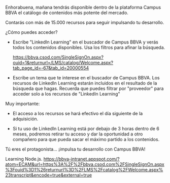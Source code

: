 Enhorabuena, mañana tendrás disponible dentro de la plataforma Campus BBVA el catálogo de contenidos más potente del mercado.

Contarás con más de 15.000 recursos para seguir impulsando tu desarrollo.

¿Cómo puedes acceder?

+ Escribe "LinkedIn Learning" en el buscador de Campus BBVA y verás todos los contenidos disponibles. Usa los filtros para afinar la búsqueda.

  https://bbva.csod.com/SingleSignOn.aspx?ouid=1&returnurl=/LMS/catalog/Welcome.aspx?tab_page_id=-67&tab_id=20000554

+ Escribe un tema que te interese en el buscador de Campus BBVA. Los recursos de LinkedIn Learning estarán incluidos en el resultado de la búsqueda que hagas. Recuerda que puedes filtrar por "proveedor" para acceder solo a los recursos de "LinkedIn Learning"

Muy importante:

+ El acceso a los recursos se hará efectivo el día siguiente de la adquisición.

+ Si tu uso de LinkedIn Learning está por debajo de 3 horas dentro de 6 meses, podremos retirar tu acceso y dar la oportunidad a otro compañero para que pueda sacar el máximo partido a los contenidos.

Tú eres el protagonista… ¡impulsa tu desarrollo con Campus BBVA!



Learning Node.js.
https://bbva-intranet.appspot.com/?atom=ECAM&url=https%3A%2F%2Fbbva.csod.com%2FSingleSignOn.aspx%3Fouid%3D1%26returnurl%3D%2FLMS%2Fcatalog%2FWelcome.aspx%23transcript&encode=true&external=true

